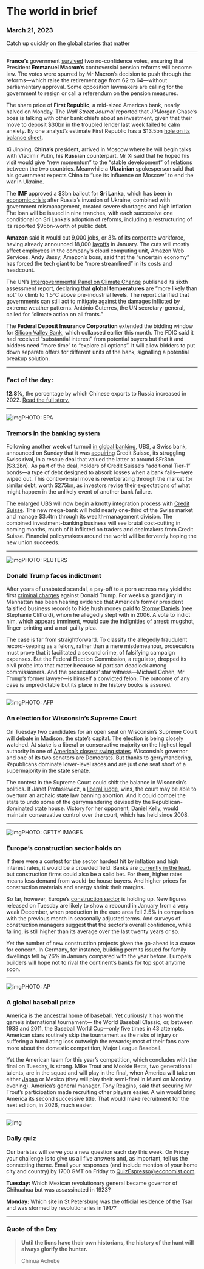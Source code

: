 # The world in brief

### March 21, 2023

Catch up quickly on the global stories that matter



------



**France’s** government [survived](https://www.economist.com/europe/2023/03/20/emmanuel-macrons-government-survives-but-there-is-more-trouble-ahead) two no-confidence votes, ensuring that President **Emmanuel Macron’s** controversial pension reforms will become law. The votes were spurred by Mr Macron’s decision to push through the reforms—which raise the retirement age from 62 to 64—without parliamentary approval. Some opposition lawmakers are calling for the government to resign or call a referendum on the pension measures.

The share price of **First Republic**, a mid-sized American bank, nearly halved on Monday. The *Wall Street Journal* reported that JPMorgan Chase’s boss is talking with other bank chiefs about an investment, given that their move to deposit $30bn in the troubled lender last week failed to calm anxiety. By one analyst’s estimate First Republic has a $13.5bn [hole on its balance sheet](https://www.economist.com/finance-and-economics/2023/03/16/how-deep-is-the-rot-in-americas-banking-industry).

Xi Jinping, **China’s** president, arrived in Moscow where he will begin talks with Vladimir Putin, his **Russian** counterpart. Mr Xi said that he hoped his visit would give “new momentum” to the “stable development” of relations between the two countries. Meanwhile a **Ukrainian** spokesperson said that his government expects China to “use its influence on Moscow” to end the war in Ukraine.

The **IMF** approved a $3bn bailout for **Sri Lanka**, which has been in [economic crisis](https://www.economist.com/the-economist-explains/2022/07/19/why-is-sri-lanka-in-turmoil) after Russia’s invasion of Ukraine, combined with government mismanagement, created severe shortages and high inflation. The loan will be issued in nine tranches, with each successive one conditional on Sri Lanka’s adoption of reforms, including a restructuring of its reported $95bn-worth of public debt.

**Amazon** said it would cut 9,000 jobs, or 3% of its corporate workforce, having already announced 18,000 [layoffs](https://www.economist.com/business/2022/11/10/as-tech-lay-offs-spread-meta-sacks-11000-workers) in January. The cuts will mostly affect employees in the company’s cloud computing unit, Amazon Web Services. Andy Jassy, Amazon’s boss, said that the “uncertain economy” has forced the tech giant to be “more streamlined” in its costs and headcount.

The UN’s [Intergovernmental Panel on Climate Change](https://www.economist.com/science-and-technology/the-ipcc-delivers-its-starkest-warning-yet-about-climate-change/21803522) published its sixth assessment report, declaring that **global temperatures** are “more likely than not” to climb to 1.5°C above pre-industrial levels. The report clarified that governments can still act to mitigate against the damages inflicted by extreme weather patterns. António Guterres, the UN secretary-general, called for “climate action on all fronts.”

The **Federal Deposit Insurance Corporation** extended the bidding window for [Silicon Valley Bank](https://www.economist.com/finance-and-economics/2023/03/14/for-markets-silicon-valley-banks-demise-signals-a-painful-new-phase), which collapsed earlier this month. The FDIC said it had received “substantial interest” from potential buyers but that it and bidders need “more time” to “explore all options”. It will allow bidders to put down separate offers for different units of the bank, signalling a potential breakup solution.



------

### Fact of the day: 

**12.8%**, the percentage by which Chinese exports to Russia increased in 2022. [Read the full story.](https://www.economist.com/international/2023/03/19/what-does-xi-jinping-want-from-vladimir-putin)



------



![img](https://niceboy.online/insight/public/Espresso/PHOTOS/20230325_dap305.jpg)PHOTO: EPA

### Tremors in the banking system

Following another week of turmoil [in global banking](https://www.economist.com/leaders/2023/03/16/whats-wrong-with-the-banks), UBS, a Swiss bank, announced on Sunday that it was [acquiring](https://www.economist.com/finance-and-economics/2023/03/19/a-momentous-but-unhappy-union-ubs-saves-credit-suisse) Credit Suisse, its struggling Swiss rival, in a rescue deal that valued the latter at around SFr3bn ($3.2bn). As part of the deal, holders of Credit Suisse’s “additional Tier-1” bonds—a type of debt designed to absorb losses when a bank fails—were wiped out. This controversial move is reverberating through the market for similar debt, worth $275bn, as investors revise their expectations of what might happen in the unlikely event of another bank failure.

The enlarged UBS will now begin a knotty integration process with [Credit Suisse](https://www.economist.com/finance-and-economics/2023/03/15/credit-suisse-faces-share-price-turbulence-as-fear-sweeps-the-market). The new mega-bank will hold nearly one-third of the Swiss market and manage $3.4trn through its wealth-management division. The combined investment-banking business will see brutal cost-cutting in coming months, much of it inflicted on traders and dealmakers from Credit Suisse. Financial policymakers around the world will be fervently hoping the new union succeeds.



------



![img](https://niceboy.online/insight/public/Espresso/PHOTOS/20230325_dap301.jpg)PHOTO: REUTERS

### Donald Trump faces indictment

After years of unabated scandal, a pay-off to a porn actress may yield the first [criminal charges](https://www.economist.com/united-states/2022/06/16/the-criminal-case-against-donald-trump) against Donald Trump. For weeks a grand jury in Manhattan has been hearing evidence that America’s former president falsified business records to hide hush money paid to [Stormy Daniels](https://www.economist.com/united-states/2018/03/24/why-stormy-daniels-is-so-dangerous) (née Stephanie Clifford), whom he allegedly slept with in 2006. A vote to indict him, which appears imminent, would cue the indignities of arrest: mugshot, finger-printing and a not-guilty plea.

The case is far from straightforward. To classify the allegedly fraudulent record-keeping as a felony, rather than a mere misdemeanour, prosecutors must prove that it facilitated a second crime, of falsifying campaign expenses. But the Federal Election Commission, a regulator, dropped its civil probe into that matter because of partisan deadlock among commissioners. And the prosecutors’ star witness—Michael Cohen, Mr Trump’s former lawyer—is himself a convicted felon. The outcome of any case is unpredictable but its place in the history books is assured.



------



![img](https://niceboy.online/insight/public/Espresso/PHOTOS/20230325_dap303.jpg)PHOTO: AFP

### An election for Wisconsin’s Supreme Court

On Tuesday two candidates for an open seat on Wisconsin’s Supreme Court will debate in Madison, the state’s capital. The election is being closely watched. At stake is a liberal or conservative majority on the highest legal authority in one of [America’s closest swing states](https://www.economist.com/united-states/2022/10/06/why-wisconsin-has-such-odd-politics). Wisconsin’s governor and one of its two senators are Democrats. But thanks to gerrymandering, Republicans dominate lower-level races and are just one seat short of a supermajority in the state senate.

The contest in the Supreme Court could shift the balance in Wisconsin’s politics. If Janet Protasiewicz, a [liberal judge](https://www.economist.com/united-states/2022/01/15/more-diverse-appointments-are-set-to-reshape-americas-judiciary), wins, the court may be able to overturn an archaic state law banning abortion. And it could compel the state to undo some of the gerrymandering devised by the Republican-dominated state house. Victory for her opponent, Daniel Kelly, would maintain conservative control over the court, which has held since 2008.



------



![img](https://niceboy.online/insight/public/Espresso/PHOTOS/20230325_dap304.jpg)PHOTO: GETTY IMAGES

### Europe’s construction sector holds on

If there were a contest for the sector hardest hit by inflation and high interest rates, it would be a crowded field. Banks are [currently in the lead](https://www.economist.com/finance-and-economics/2023/01/17/investment-banks-are-struggling-in-a-high-interest-rate-world), but construction firms could also be a solid bet. For them, higher rates means less demand from would-be house buyers. And higher prices for construction materials and energy shrink their margins.

So far, however, Europe’s [construction sector](https://www.economist.com/finance-and-economics/2022/06/15/the-construction-industry-remains-horribly-climate-unfriendly) is holding up. New figures released on Tuesday are likely to show a rebound in January from a very weak December, when production in the euro area fell 2.5% in comparison with the previous month in seasonally adjusted terms. And surveys of construction managers suggest that the sector’s overall confidence, while falling, is still higher than its average over the last twenty years or so.

Yet the number of new construction projects given the go-ahead is a cause for concern. In Germany, for instance, building permits issued for family dwellings fell by 26% in January compared with the year before. Europe’s builders will hope not to rival the continent’s banks for top spot anytime soon.



------



![img](https://niceboy.online/insight/public/Espresso/PHOTOS/20230325_dap302.jpg)PHOTO: AP

### A global baseball prize

America is the [ancestral home](https://www.economist.com/united-states/2019/06/08/baseball-and-american-exceptionalism) of baseball. Yet curiously it has won the game’s international tournament— the World Baseball Classic, or, between 1938 and 2011, the Baseball World Cup—only five times in 43 attempts. American stars routinely skip the tournament as the risks of injury or suffering a humiliating loss outweigh the rewards; most of their fans care more about the domestic competition, Major League Baseball.

Yet the American team for this year’s competition, which concludes with the final on Tuesday, is strong. Mike Trout and Mookie Betts, two generational talents, are in the squad and will play in the final, when America will take on either [Japan](https://www.economist.com/asia/2022/09/08/the-clout-of-ohtani-shohei-japans-greatest-baseball-star) or Mexico (they will play their semi-final in Miami on Monday evening). America’s general manager, Tony Reagins, said that securing Mr Trout’s participation made recruiting other players easier. A win would bring America its second successive title. That would make recruitment for the next edition, in 2026, much easier.



------



![img](https://niceboy.online/insight/public/Espresso/PHOTOS/QuizNEW_114.jpeg)

### Daily quiz

Our baristas will serve you a new question each day this week. On Friday your challenge is to give us all five answers and, as important, tell us the connecting theme. Email your responses (and include mention of your home city and country) by 1700 GMT on Friday to [QuizEspresso@economist.com](https://mail.google.com/mail/?view=cm&fs=1&tf=1&to=QuizEspresso@economist.com).

**Tuesday:** Which Mexican revolutionary general became governor of Chihuahua but was assassinated in 1923?

**Monday:** Which site in St Petersburg was the official residence of the Tsar and was stormed by revolutionaries in 1917?



------

### Quote of the Day

> **Until the lions have their own historians, the history of the hunt will always glorify the hunter.**
>
> Chinua Achebe





